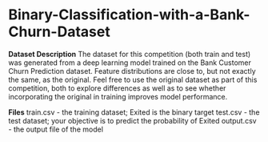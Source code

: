 # Binary-Classification-with-a-Bank-Churn-Dataset

**Dataset Description**
The dataset for this competition (both train and test) was generated from a deep learning model trained on the Bank Customer Churn Prediction dataset. Feature distributions are close to, but not exactly the same, as the original. Feel free to use the original dataset as part of this competition, both to explore differences as well as to see whether incorporating the original in training improves model performance.

**Files**
train.csv - the training dataset; Exited is the binary target
test.csv - the test dataset; your objective is to predict the probability of Exited
output.csv - the output file of the model

